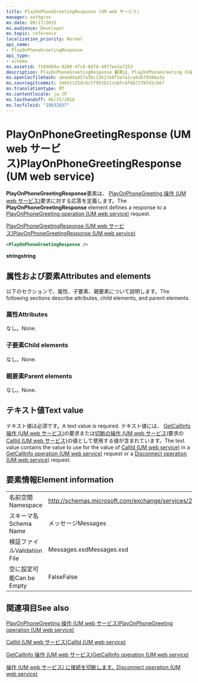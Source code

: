 ```yaml
---
title: PlayOnPhoneGreetingResponse (UM web サービス)
manager: sethgros
ms.date: 09/17/2015
ms.audience: Developer
ms.topic: reference
localization_priority: Normal
api_name:
- PlayOnPhoneGreetingResponse
api_type:
- schema
ms.assetid: 7189d69a-9288-4fc8-8d78-4977ee1a7253
description: PlayOnPhoneGreetingResponse 要素は、PlayOnPhoneGreeting の操作 (UM web サービス) 要求に対する応答を定義します。
ms.openlocfilehash: abae8dad57a5bc13b17e8f5a7a1ca41bf0586a3a
ms.sourcegitcommit: 34041125dc8c5f993b21cebfc4f8b72f0fd2cb6f
ms.translationtype: MT
ms.contentlocale: ja-JP
ms.lasthandoff: 06/25/2018
ms.locfileid: "19832837"
---
```

# <a name="playonphonegreetingresponse-um-web-service"></a><span data-ttu-id="a2a5b-103">PlayOnPhoneGreetingResponse (UM web サービス)</span><span class="sxs-lookup"><span data-stu-id="a2a5b-103">PlayOnPhoneGreetingResponse (UM web service)</span></span>

<span data-ttu-id="a2a5b-104">**PlayOnPhoneGreetingResponse**要素は、 [PlayOnPhoneGreeting 操作 (UM web サービス)](playonphonegreeting-operation-um-web-service.md)要求に対する応答を定義します。</span><span class="sxs-lookup"><span data-stu-id="a2a5b-104">The **PlayOnPhoneGreetingResponse** element defines a response to a [PlayOnPhoneGreeting operation (UM web service)](playonphonegreeting-operation-um-web-service.md) request.</span></span> 
  
[<span data-ttu-id="a2a5b-105">PlayOnPhoneGreetingResponse (UM web サービス)</span><span class="sxs-lookup"><span data-stu-id="a2a5b-105">PlayOnPhoneGreetingResponse (UM web service)</span></span>](playonphonegreetingresponse-um-web-service.md)
  
```xml
<PlayOnPhoneGreetingResponse />
```

 <span data-ttu-id="a2a5b-106">**string**</span><span class="sxs-lookup"><span data-stu-id="a2a5b-106">**string**</span></span>
## <a name="attributes-and-elements"></a><span data-ttu-id="a2a5b-107">属性および要素</span><span class="sxs-lookup"><span data-stu-id="a2a5b-107">Attributes and elements</span></span>

<span data-ttu-id="a2a5b-108">以下のセクションで、属性、子要素、親要素について説明します。</span><span class="sxs-lookup"><span data-stu-id="a2a5b-108">The following sections describe attributes, child elements, and parent elements.</span></span>
  
### <a name="attributes"></a><span data-ttu-id="a2a5b-109">属性</span><span class="sxs-lookup"><span data-stu-id="a2a5b-109">Attributes</span></span>

<span data-ttu-id="a2a5b-110">なし。</span><span class="sxs-lookup"><span data-stu-id="a2a5b-110">None.</span></span>
  
### <a name="child-elements"></a><span data-ttu-id="a2a5b-111">子要素</span><span class="sxs-lookup"><span data-stu-id="a2a5b-111">Child elements</span></span>

<span data-ttu-id="a2a5b-112">なし。</span><span class="sxs-lookup"><span data-stu-id="a2a5b-112">None.</span></span>
  
### <a name="parent-elements"></a><span data-ttu-id="a2a5b-113">親要素</span><span class="sxs-lookup"><span data-stu-id="a2a5b-113">Parent elements</span></span>

<span data-ttu-id="a2a5b-114">なし。</span><span class="sxs-lookup"><span data-stu-id="a2a5b-114">None.</span></span>
  
## <a name="text-value"></a><span data-ttu-id="a2a5b-115">テキスト値</span><span class="sxs-lookup"><span data-stu-id="a2a5b-115">Text value</span></span>

<span data-ttu-id="a2a5b-116">テキスト値は必須です。</span><span class="sxs-lookup"><span data-stu-id="a2a5b-116">A text value is required.</span></span> <span data-ttu-id="a2a5b-117">テキスト値には、 [GetCallInfo 操作 (UM web サービス)](getcallinfo-operation-um-web-service.md)の要求または[切断の操作 (UM web サービス)](disconnect-operation-um-web-service.md)要求の[CallId (UM web サービス)](callid-um-web-service.md)の値として使用する値が含まれています。</span><span class="sxs-lookup"><span data-stu-id="a2a5b-117">The text value contains the value to use for the value of [CallId (UM web service)](callid-um-web-service.md) in a [GetCallInfo operation (UM web service)](getcallinfo-operation-um-web-service.md) request or a [Disconnect operation (UM web service)](disconnect-operation-um-web-service.md) request.</span></span> 
  
## <a name="element-information"></a><span data-ttu-id="a2a5b-118">要素情報</span><span class="sxs-lookup"><span data-stu-id="a2a5b-118">Element information</span></span>

|||
|:-----|:-----|
|<span data-ttu-id="a2a5b-119">名前空間</span><span class="sxs-lookup"><span data-stu-id="a2a5b-119">Namespace</span></span>  <br/> |http://schemas.microsoft.com/exchange/services/2006/messages  <br/> |
|<span data-ttu-id="a2a5b-120">スキーマ名</span><span class="sxs-lookup"><span data-stu-id="a2a5b-120">Schema Name</span></span>  <br/> |<span data-ttu-id="a2a5b-121">メッセージ</span><span class="sxs-lookup"><span data-stu-id="a2a5b-121">Messages</span></span>  <br/> |
|<span data-ttu-id="a2a5b-122">検証ファイル</span><span class="sxs-lookup"><span data-stu-id="a2a5b-122">Validation File</span></span>  <br/> |<span data-ttu-id="a2a5b-123">Messages.xsd</span><span class="sxs-lookup"><span data-stu-id="a2a5b-123">Messages.xsd</span></span>  <br/> |
|<span data-ttu-id="a2a5b-124">空に設定可能</span><span class="sxs-lookup"><span data-stu-id="a2a5b-124">Can be Empty</span></span>  <br/> |<span data-ttu-id="a2a5b-125">False</span><span class="sxs-lookup"><span data-stu-id="a2a5b-125">False</span></span>  <br/> |
   
## <a name="see-also"></a><span data-ttu-id="a2a5b-126">関連項目</span><span class="sxs-lookup"><span data-stu-id="a2a5b-126">See also</span></span>



[<span data-ttu-id="a2a5b-127">PlayOnPhoneGreeting 操作 (UM web サービス)</span><span class="sxs-lookup"><span data-stu-id="a2a5b-127">PlayOnPhoneGreeting operation (UM web service)</span></span>](playonphonegreeting-operation-um-web-service.md)
  
[<span data-ttu-id="a2a5b-128">CallId (UM web サービス)</span><span class="sxs-lookup"><span data-stu-id="a2a5b-128">CallId (UM web service)</span></span>](callid-um-web-service.md)
  
[<span data-ttu-id="a2a5b-129">GetCallInfo 操作 (UM web サービス)</span><span class="sxs-lookup"><span data-stu-id="a2a5b-129">GetCallInfo operation (UM web service)</span></span>](getcallinfo-operation-um-web-service.md)
  
[<span data-ttu-id="a2a5b-130">操作 (UM web サービス) に接続を切断します。</span><span class="sxs-lookup"><span data-stu-id="a2a5b-130">Disconnect operation (UM web service)</span></span>](disconnect-operation-um-web-service.md)

